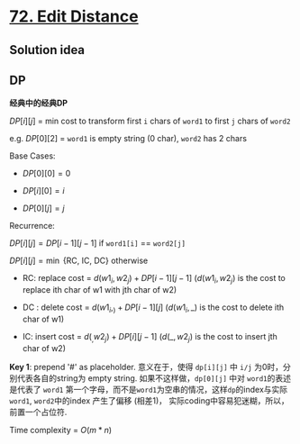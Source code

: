 # [72. Edit Distance](https://leetcode.com/problems/edit-distance/)

## Solution idea

## DP

**经典中的经典DP**

$DP[i][j]$ = min cost to transform first `i` chars of `word1` to first `j` chars of `word2`

e.g. $DP[0][2]$ = `word1` is empty string (0 char), `word2` has 2 chars

Base Cases:

* $DP[0][0] = 0$

* $DP[i][0] = i$

* $DP[0][j] = j$

Recurrence:

$DP[i][j] = DP[i-1][j-1]$ if `word1[i]` == `word2[j]`

$DP[i][j] = \min$ {RC, IC, DC} otherwise

* RC: replace cost = $d(w1_i, w2_j) + DP[i-1][j-1]$ ($d(w1_i, w2_j)$ is the cost to replace ith char of w1 with jth char of w2)

* DC : delete cost = $d(w1_i, _) + DP[i-1][j]$ ($d(w1_i, \_)$ is the cost to delete ith char of w1)

* IC: insert cost = $d(_, w2_j) + DP[i][j-1]$ ($d(\_, w2_j)$ is the cost to insert jth char of w2)


**Key 1**: prepend '#' as placeholder. 意义在于，使得 `dp[i][j]` 中 `i/j` 为0时，分别代表各自的string为 empty string. 如果不这样做，`dp[0][j]` 中对 `word1`的表述是代表了 `word1` 第一个字母，而不是`word1`为空串的情况，这样`dp`的index与实际 `word1`, `word2`中的index 产生了偏移 (相差1)， 实际coding中容易犯迷糊，所以，前置一个占位符.

Time complexity = $O(m* n)$